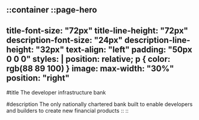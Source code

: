::container
  ::page-hero
  ---
  title-font-size: "72px"
  title-line-height: "72px"
  description-font-size: "24px"
  description-line-height: "32px"
  text-align: "left"
  padding: "50px 0 0 0"
  styles: |
    position: relative;
    p {
      color: rgb(88 89 100)
    }
  image:
    max-width: "30%"
    position: "right"
  ---
  #title
  The developer infrastructure bank

  #description
  The only nationally chartered bank built to enable developers and builders to create new financial products
  ::
::
